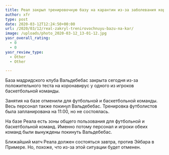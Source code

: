 ```yaml
---
title: Реал закрыл тренировочную базу на карантин из-за заболевания коронавирусом баскетболиста
author: xfr
type: post
date: 2020-03-12T12:24:50+00:00
url: /2020/03/12/real-zakryl-trenirovochnuyu-bazu-na-kar/
image: /uploads/photo_2020-03-12_13-01-12.jpg
yasr_overall_rating:
  - 0
  - 0
yasr_review_type:
  - Other
  - Other

---
```

База мадридского клуба Вальдебебас закрыта сегодня из-за положительного теста на коронавирус у одного из игроков баскетбольной команды.

Занятия на базе отменили для футбольной и баскетбольной команды. Весь персонал также покинул Вальдебебас. Тренировка футболистов была запланирована на 11:00, но не состоялась.

На базе Реала есть зоны общего пользования для футбольной и баскетбольной команд. Именно потому персонал и игроки обеих команд были вынуждены покинуть Вальдебебас.

Ближайший матч Реала должен состояться завтра, против Эйбара в Примере. Но, похоже, что из-за этой ситуации будет отменен.